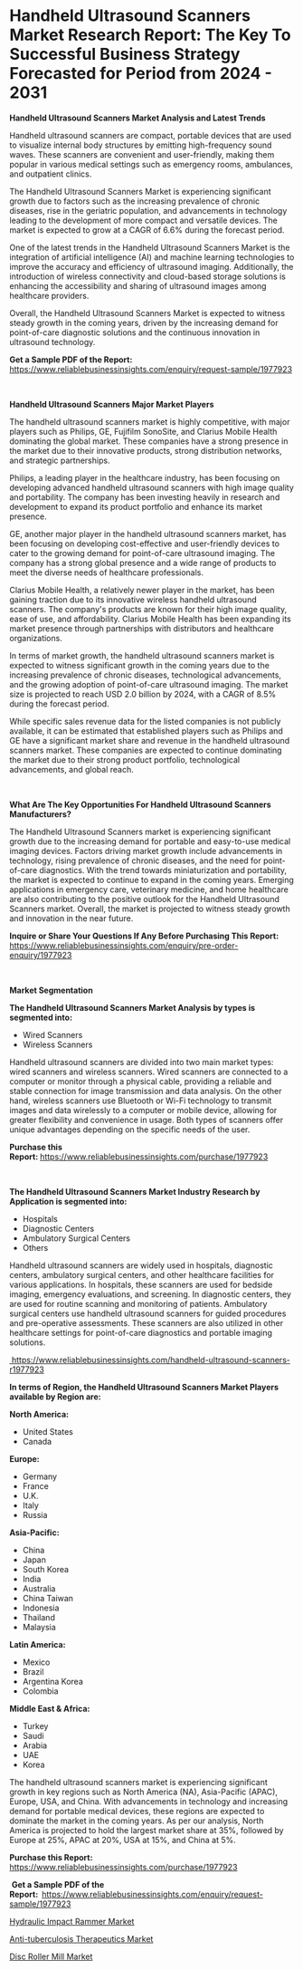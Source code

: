 <p><h1>Handheld Ultrasound Scanners Market Research Report: The Key To Successful Business Strategy Forecasted for Period from 2024 - 2031</h1></p><p><strong>Handheld Ultrasound Scanners Market Analysis and Latest Trends</strong></p>
<p><p>Handheld ultrasound scanners are compact, portable devices that are used to visualize internal body structures by emitting high-frequency sound waves. These scanners are convenient and user-friendly, making them popular in various medical settings such as emergency rooms, ambulances, and outpatient clinics.</p><p>The Handheld Ultrasound Scanners Market is experiencing significant growth due to factors such as the increasing prevalence of chronic diseases, rise in the geriatric population, and advancements in technology leading to the development of more compact and versatile devices. The market is expected to grow at a CAGR of 6.6% during the forecast period.</p><p>One of the latest trends in the Handheld Ultrasound Scanners Market is the integration of artificial intelligence (AI) and machine learning technologies to improve the accuracy and efficiency of ultrasound imaging. Additionally, the introduction of wireless connectivity and cloud-based storage solutions is enhancing the accessibility and sharing of ultrasound images among healthcare providers.</p><p>Overall, the Handheld Ultrasound Scanners Market is expected to witness steady growth in the coming years, driven by the increasing demand for point-of-care diagnostic solutions and the continuous innovation in ultrasound technology.</p></p>
<p><strong>Get a Sample PDF of the Report:&nbsp;</strong> <a href="https://www.reliablebusinessinsights.com/enquiry/request-sample/1977923">https://www.reliablebusinessinsights.com/enquiry/request-sample/1977923</a></p>
<p>&nbsp;</p>
<p><strong>Handheld Ultrasound Scanners Major Market Players</strong></p>
<p><p>The handheld ultrasound scanners market is highly competitive, with major players such as Philips, GE, Fujifilm SonoSite, and Clarius Mobile Health dominating the global market. These companies have a strong presence in the market due to their innovative products, strong distribution networks, and strategic partnerships.</p><p>Philips, a leading player in the healthcare industry, has been focusing on developing advanced handheld ultrasound scanners with high image quality and portability. The company has been investing heavily in research and development to expand its product portfolio and enhance its market presence.</p><p>GE, another major player in the handheld ultrasound scanners market, has been focusing on developing cost-effective and user-friendly devices to cater to the growing demand for point-of-care ultrasound imaging. The company has a strong global presence and a wide range of products to meet the diverse needs of healthcare professionals.</p><p>Clarius Mobile Health, a relatively newer player in the market, has been gaining traction due to its innovative wireless handheld ultrasound scanners. The company's products are known for their high image quality, ease of use, and affordability. Clarius Mobile Health has been expanding its market presence through partnerships with distributors and healthcare organizations.</p><p>In terms of market growth, the handheld ultrasound scanners market is expected to witness significant growth in the coming years due to the increasing prevalence of chronic diseases, technological advancements, and the growing adoption of point-of-care ultrasound imaging. The market size is projected to reach USD 2.0 billion by 2024, with a CAGR of 8.5% during the forecast period.</p><p>While specific sales revenue data for the listed companies is not publicly available, it can be estimated that established players such as Philips and GE have a significant market share and revenue in the handheld ultrasound scanners market. These companies are expected to continue dominating the market due to their strong product portfolio, technological advancements, and global reach.</p></p>
<p>&nbsp;</p>
<p><strong>What Are The Key Opportunities For Handheld Ultrasound Scanners Manufacturers?</strong></p>
<p><p>The Handheld Ultrasound Scanners market is experiencing significant growth due to the increasing demand for portable and easy-to-use medical imaging devices. Factors driving market growth include advancements in technology, rising prevalence of chronic diseases, and the need for point-of-care diagnostics. With the trend towards miniaturization and portability, the market is expected to continue to expand in the coming years. Emerging applications in emergency care, veterinary medicine, and home healthcare are also contributing to the positive outlook for the Handheld Ultrasound Scanners market. Overall, the market is projected to witness steady growth and innovation in the near future.</p></p>
<p><strong>Inquire or Share Your Questions If Any Before Purchasing This Report:</strong> <a href="https://www.reliablebusinessinsights.com/enquiry/pre-order-enquiry/1977923">https://www.reliablebusinessinsights.com/enquiry/pre-order-enquiry/1977923</a></p>
<p>&nbsp;</p>
<p><strong>Market Segmentation</strong></p>
<p><strong>The Handheld Ultrasound Scanners Market Analysis by types is segmented into:</strong></p>
<p><ul><li>Wired Scanners</li><li>Wireless Scanners</li></ul></p>
<p><p>Handheld ultrasound scanners are divided into two main market types: wired scanners and wireless scanners. Wired scanners are connected to a computer or monitor through a physical cable, providing a reliable and stable connection for image transmission and data analysis. On the other hand, wireless scanners use Bluetooth or Wi-Fi technology to transmit images and data wirelessly to a computer or mobile device, allowing for greater flexibility and convenience in usage. Both types of scanners offer unique advantages depending on the specific needs of the user.</p></p>
<p><strong>Purchase this Report:&nbsp;</strong><a href="https://www.reliablebusinessinsights.com/purchase/1977923">https://www.reliablebusinessinsights.com/purchase/1977923</a></p>
<p>&nbsp;</p>
<p><strong>The Handheld Ultrasound Scanners Market Industry Research by Application is segmented into:</strong></p>
<p><ul><li>Hospitals</li><li>Diagnostic Centers</li><li>Ambulatory Surgical Centers</li><li>Others</li></ul></p>
<p><p>Handheld ultrasound scanners are widely used in hospitals, diagnostic centers, ambulatory surgical centers, and other healthcare facilities for various applications. In hospitals, these scanners are used for bedside imaging, emergency evaluations, and screening. In diagnostic centers, they are used for routine scanning and monitoring of patients. Ambulatory surgical centers use handheld ultrasound scanners for guided procedures and pre-operative assessments. These scanners are also utilized in other healthcare settings for point-of-care diagnostics and portable imaging solutions.</p></p>
<p><a href="https://www.reliablebusinessinsights.com/handheld-ultrasound-scanners-r1977923">&nbsp;https://www.reliablebusinessinsights.com/handheld-ultrasound-scanners-r1977923</a></p>
<p><strong>In terms of Region, the Handheld Ultrasound Scanners Market Players available by Region are:</strong></p>
<p>
    <p> <strong> North America: </strong>
        <ul>
            <li>United States</li>
            <li>Canada</li>
        </ul>
        </p> 
    <p> <strong> Europe: </strong>
        <ul>
            <li>Germany</li>
            <li>France</li>
            <li>U.K.</li>
            <li>Italy</li>
            <li>Russia</li>
        </ul>
        </p> 
    <p> <strong> Asia-Pacific: </strong>
        <ul>
            <li>China</li>
            <li>Japan</li>
            <li>South Korea</li>
            <li>India</li>
            <li>Australia</li>
            <li>China Taiwan</li>
            <li>Indonesia</li>
            <li>Thailand</li>
            <li>Malaysia</li>
        </ul>
        </p> 
    <p> <strong> Latin America: </strong>
        <ul>
            <li>Mexico</li>
            <li>Brazil</li>
            <li>Argentina Korea</li>
            <li>Colombia</li>
        </ul>
        </p> 
    <p> <strong> Middle East & Africa: </strong>
        <ul>
            <li>Turkey</li>
            <li>Saudi</li>
            <li>Arabia</li>
            <li>UAE</li>
            <li>Korea</li>
        </ul>
    </p>
    </p>
<p><p>The handheld ultrasound scanners market is experiencing significant growth in key regions such as North America (NA), Asia-Pacific (APAC), Europe, USA, and China. With advancements in technology and increasing demand for portable medical devices, these regions are expected to dominate the market in the coming years. As per our analysis, North America is projected to hold the largest market share at 35%, followed by Europe at 25%, APAC at 20%, USA at 15%, and China at 5%.</p></p>
<p><strong>Purchase this Report: </strong><a href="https://www.reliablebusinessinsights.com/purchase/1977923">https://www.reliablebusinessinsights.com/purchase/1977923</a></p>
<p>&nbsp;<strong>Get a Sample PDF of the Report:&nbsp;&nbsp;</strong><a href="https://www.reliablebusinessinsights.com/enquiry/request-sample/1977923">https://www.reliablebusinessinsights.com/enquiry/request-sample/1977923</a></p>
<p><strong></strong></p>
<p><p><a href="https://github.com/ruddyyedelwadw/Market-Research-Report-List-3/blob/main/hydraulic-impact-rammer-market.md">Hydraulic Impact Rammer Market</a></p><p><a href="https://view.publitas.com/reportprime-1/emerging-trends-in-anti-tuberculosis-therapeutics-market-global-outlook-and-future-prospects-from-2024-2031/">Anti-tuberculosis Therapeutics Market</a></p><p><a href="https://github.com/lorenzaSchmeler/Market-Research-Report-List-1/blob/main/disc-roller-mill-market.md">Disc Roller Mill Market</a></p></p>